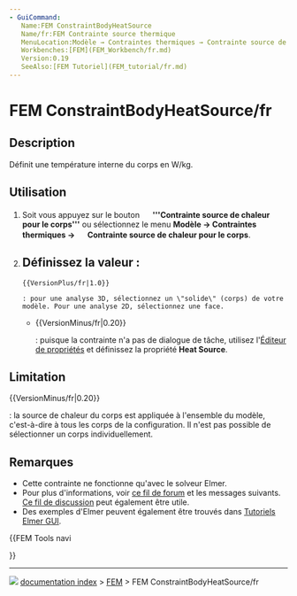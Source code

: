 ```yaml
---
- GuiCommand:
   Name:FEM ConstraintBodyHeatSource
   Name/fr:FEM Contrainte source thermique
   MenuLocation:Modèle → Contraintes thermiques → Contrainte source de chaleur pour le corps
   Workbenches:[FEM](FEM_Workbench/fr.md)
   Version:0.19
   SeeAlso:[FEM Tutoriel](FEM_tutorial/fr.md)
---
```


# FEM ConstraintBodyHeatSource/fr

## Description

Définit une température interne du corps en W/kg.



## Utilisation

1.  Soit vous appuyez sur le bouton **<img src="images/FEM_ConstraintBodyHeatSource.svg" width=16px> '''Contrainte source de chaleur pour le corps'''** ou sélectionnez le menu **Modèle → Contraintes thermiques → <img src="images/FEM_ConstraintBodyHeatSource.svg" width=16px> Contrainte source de chaleur pour le corps**.
2.  Définissez la valeur :
    -   
        {{VersionPlus/fr|1.0}}
        
        : pour une analyse 3D, sélectionnez un \"solide\" (corps) de votre modèle. Pour une analyse 2D, sélectionnez une face.

    -   
        {{VersionMinus/fr|0.20}}
        
        : puisque la contrainte n\'a pas de dialogue de tâche, utilisez l\'[Éditeur de propriétés](Property_editor/fr.md) et définissez la propriété **Heat Source**.

## Limitation


{{VersionMinus/fr|0.20}}

: la source de chaleur du corps est appliquée à l\'ensemble du modèle, c\'est-à-dire à tous les corps de la configuration. Il n\'est pas possible de sélectionner un corps individuellement.



## Remarques

-   Cette contrainte ne fonctionne qu\'avec le solveur Elmer.
-   Pour plus d\'informations, voir [ce fil de forum](https://forum.freecadweb.org/viewtopic.php?f=18&t=44705&start=490#p422539) et les messages suivants. [Ce fil de discussion](https://forum.freecadweb.org/viewtopic.php?f=18&t=28926) peut également être utile.
-   Des exemples d\'Elmer peuvent également être trouvés dans [Tutoriels Elmer GUI](https://www.nic.funet.fi/pub/sci/physics/elmer/doc/ElmerTutorials.pdf).




{{FEM Tools navi

}}



---
![](images/Button_right.svg) [documentation index](../README.md) > [FEM](Category_FEM.md) > FEM ConstraintBodyHeatSource/fr
